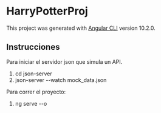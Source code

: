 # HarryPotterProj

This project was generated with [Angular CLI](https://github.com/angular/angular-cli) version 10.2.0.

## Instrucciones

Para iniciar el servidor json que simula un API.
1. cd json-server
2. json-server --watch mock_data.json

Para correr el proyecto:

1. ng serve --o


